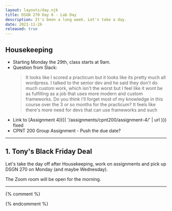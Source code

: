 ```yaml
---
layout: layouts/day.njk
title: DSGN 270 Day 6 - Lab Day
description: It's been a long week. Let's take a day.
date: 2021-11-26
released: true
---
```


## Housekeeping
- Starting Monday the 29th, class starts at 9am.
- Question from Slack: 
    > It looks like I scored a practicum but it looks like its pretty much all wordpress. I talked to the senior dev and he said they don't do much custom work, which isn't the worst but I feel like it wont be as fulfilling as a job that uses more modern and custom frameworks. Do you think i'll forget most of my knowledge in this course over the 3 or so months for the practicum? It feels like there's more need for devs that can use frameworks and such
- Link to [Assignment 4]({{ '/assignments/cpnt200/assignment-4/' | url }}) fixed
- CPNT 200 Group Assignment - Push the due date?

---

## 1. Tony's Black Friday Deal
Let's take the day off after Housekeeping, work on assignments and pick up DSGN 270 on Monday (and maybe Wednesday).

The Zoom room will be open for the morning. 

---


{% comment %}

{% endcomment %}
